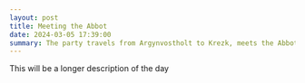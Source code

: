 ```yaml
---
layout: post
title: Meeting the Abbot
date: 2024-03-05 17:39:00
summary: The party travels from Argynvostholt to Krezk, meets the Abbot and visits Barts home.
---
```


This will be a longer description of the day
